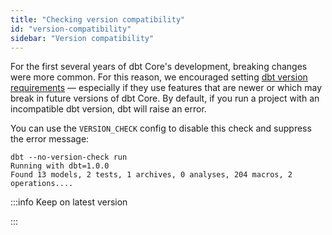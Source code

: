 ```yaml
---
title: "Checking version compatibility"
id: "version-compatibility"
sidebar: "Version compatibility"
---
```


For the first several years of dbt Core's development, breaking changes were more common. For this reason, we encouraged setting [dbt version requirements](/reference/project-configs/require-dbt-version) &mdash; especially if they use features that are newer or which may break in future versions of dbt Core. By default, if you run a project with an incompatible dbt version, dbt will raise an error.

You can use the `VERSION_CHECK` config to disable this check and suppress the error message:

```
dbt --no-version-check run
Running with dbt=1.0.0
Found 13 models, 2 tests, 1 archives, 0 analyses, 204 macros, 2 operations....
```

:::info Keep on latest version <Lifecycle status='public preview' />
<Snippet path="_config-dbt-version-check" />

:::
